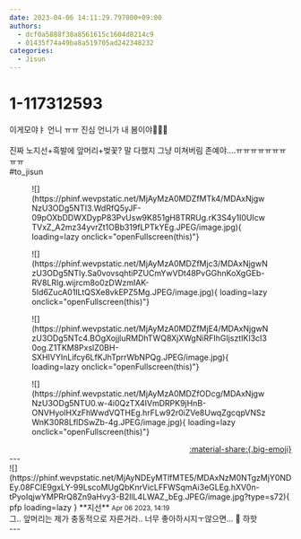 ```yaml
---
date: 2023-04-06 14:11:29.797000+09:00
authors:
  - dcf0a5888f38a8561615c1604d8214c9
  - 01435f74a49ba8a519705ad242348232
categories:
  - Jisun
---
```


# 1-117312593

<div class="post-container" markdown="1">
<div class="content-container md-sidebar__scrollwrap" markdown="1">

이게모야ㅑ 언니 ㅠㅠ 진심 언니가 내 봄이야🥹🌸🩷<br><br>진짜 노지선+흑발에 앞머리+벚꽃? 말 다했지 그냥 미쳐버림 존예야….ㅠㅠㅠㅠㅠㅠㅠㅠㅠ<br>\#to_jisun 
<figure markdown="1">
![](https://phinf.wevpstatic.net/MjAyMzA0MDZfMTk4/MDAxNjgwNzU3ODg5NTI3.WdRfQ5yJF-09pOXbDDWXDypP83PvUsw9K851gH8TRRUg.rK3S4y1I0UIcwTVxZ_A2mz34yvrZt1OBb319fLPTkYEg.JPEG/image.jpg){ loading=lazy onclick="openFullscreen(this)"}
</figure>

<figure markdown="1">
![](https://phinf.wevpstatic.net/MjAyMzA0MDZfMjc3/MDAxNjgwNzU3ODg5NTIy.Sa0vovsqhtiPZUCmYwVDt48PvGGhnKoXgGEb-RV8LRIg.wijrcm8o0zDWzmIAK-5Id6ZucA01ILtQSXe8vkEPZ5Mg.JPEG/image.jpg){ loading=lazy onclick="openFullscreen(this)"}
</figure>

<figure markdown="1">
![](https://phinf.wevpstatic.net/MjAyMzA0MDZfMjE4/MDAxNjgwNzU3ODg5NTc4.BOgXojjluRMDhTWQ8XjXWgNiRFIhGIjsztIKI3cI30og.Z1TKM8PxslZ0BH-SXHIVYInLifcy6LfKJhTprrWbNPQg.JPEG/image.jpg){ loading=lazy onclick="openFullscreen(this)"}
</figure>

<figure markdown="1">
![](https://phinf.wevpstatic.net/MjAyMzA0MDZfODcg/MDAxNjgwNzU3ODg5NTU0.w-4i0QzTX4IVmDRPK9jHnB-ONVHyolHXzFhWwdVQTHEg.hrFLw92r0iZVe8UwqZgcqpVNSzWnK30R8LflDSwZb-4g.JPEG/image.jpg){ loading=lazy onclick="openFullscreen(this)"}
</figure>


</div>
</div>

<div style="text-align: right;" markdown="1">
<a href="https://weverse.io/fromis9/fanpost/1-117312593" style="text-align: right;">:material-share:{.big-emoji}</a>
</div>
---

<div class="comments-container md-sidebar__scrollwrap" markdown="1">
<div class="comment" markdown="1">
<div class='id-container' markdown="1">
![](https://phinf.wevpstatic.net/MjAyNDEyMTlfMTE5/MDAxNzM0NTgzMjY0NDEy.08FClE9gxLY-99LscoMUgQbKnrVicLFFWSqmAi3eGLEg.hXV0n-tPyoIqjwYMPRrQ8Zn9aHvy3-B2llL4LWAZ_bEg.JPEG/image.jpg?type=s72){ pfp loading=lazy }
**<span class="artist">지선</span>** <small>Apr 06 2023, 14:19</small><br>
</div>
<div class='comment-body' markdown="1">
그.. 앞머리는 제가 충동적으로 자른거라.. 너무 좋아하시지ㅜ않으면... 👀 하핫
</div>
</div>
</div>
---
